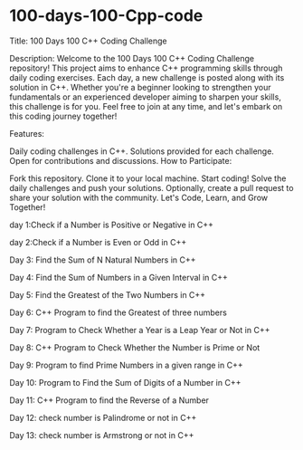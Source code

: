 # 100-days-100-Cpp-code
Title: 100 Days 100 C++ Coding Challenge

Description: Welcome to the 100 Days 100 C++ Coding Challenge repository! This project aims to enhance C++ programming skills through daily coding exercises. Each day, a new challenge is posted along with its solution in C++. Whether you're a beginner looking to strengthen your fundamentals or an experienced developer aiming to sharpen your skills, this challenge is for you. Feel free to join at any time, and let's embark on this coding journey together!

Features:

Daily coding challenges in C++. Solutions provided for each challenge. Open for contributions and discussions. How to Participate:

Fork this repository. Clone it to your local machine. Start coding! Solve the daily challenges and push your solutions. Optionally, create a pull request to share your solution with the community. Let's Code, Learn, and Grow Together!

day 1:Check if a Number is Positive or Negative in C++

day 2:Check if a Number is Even or Odd in C++

Day 3: Find the Sum of N Natural Numbers in C++

Day 4: Find the Sum of Numbers in a Given Interval in C++

Day 5: Find the Greatest of the Two Numbers in C++

Day 6: C++ Program to find the Greatest of three numbers

Day 7: Program to Check Whether a Year is a Leap Year or Not in C++

Day 8: C++ Program to Check Whether the Number is Prime or Not

Day 9: Program to find Prime Numbers in a given range in C++

Day 10: Program to Find the Sum of Digits of a Number in C++

Day 11: C++ Program to find the Reverse of a Number

Day 12: check number is Palindrome or not in C++

Day 13: check number is Armstrong or not in C++
